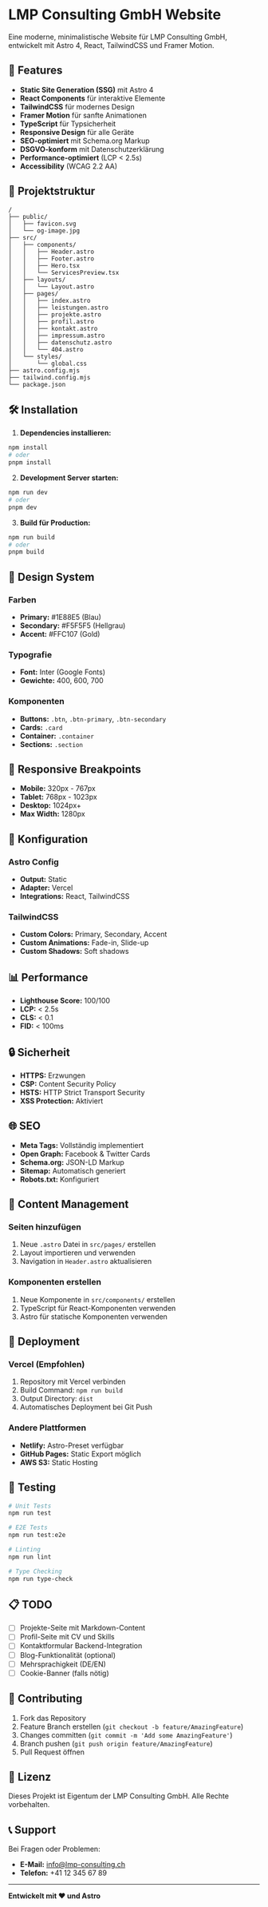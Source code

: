 # LMP Consulting GmbH Website

Eine moderne, minimalistische Website für LMP Consulting GmbH, entwickelt mit Astro 4, React, TailwindCSS und Framer Motion.

## 🚀 Features

- **Static Site Generation (SSG)** mit Astro 4
- **React Components** für interaktive Elemente
- **TailwindCSS** für modernes Design
- **Framer Motion** für sanfte Animationen
- **TypeScript** für Typsicherheit
- **Responsive Design** für alle Geräte
- **SEO-optimiert** mit Schema.org Markup
- **DSGVO-konform** mit Datenschutzerklärung
- **Performance-optimiert** (LCP < 2.5s)
- **Accessibility** (WCAG 2.2 AA)

## 📁 Projektstruktur

```
/
├── public/
│   ├── favicon.svg
│   └── og-image.jpg
├── src/
│   ├── components/
│   │   ├── Header.astro
│   │   ├── Footer.astro
│   │   ├── Hero.tsx
│   │   └── ServicesPreview.tsx
│   ├── layouts/
│   │   └── Layout.astro
│   ├── pages/
│   │   ├── index.astro
│   │   ├── leistungen.astro
│   │   ├── projekte.astro
│   │   ├── profil.astro
│   │   ├── kontakt.astro
│   │   ├── impressum.astro
│   │   ├── datenschutz.astro
│   │   └── 404.astro
│   └── styles/
│       └── global.css
├── astro.config.mjs
├── tailwind.config.mjs
└── package.json
```

## 🛠️ Installation

1. **Dependencies installieren:**
```bash
npm install
# oder
pnpm install
```

2. **Development Server starten:**
```bash
npm run dev
# oder
pnpm dev
```

3. **Build für Production:**
```bash
npm run build
# oder
pnpm build
```

## 🎨 Design System

### Farben
- **Primary:** #1E88E5 (Blau)
- **Secondary:** #F5F5F5 (Hellgrau)
- **Accent:** #FFC107 (Gold)

### Typografie
- **Font:** Inter (Google Fonts)
- **Gewichte:** 400, 600, 700

### Komponenten
- **Buttons:** `.btn`, `.btn-primary`, `.btn-secondary`
- **Cards:** `.card`
- **Container:** `.container`
- **Sections:** `.section`

## 📱 Responsive Breakpoints

- **Mobile:** 320px - 767px
- **Tablet:** 768px - 1023px
- **Desktop:** 1024px+
- **Max Width:** 1280px

## 🔧 Konfiguration

### Astro Config
- **Output:** Static
- **Adapter:** Vercel
- **Integrations:** React, TailwindCSS

### TailwindCSS
- **Custom Colors:** Primary, Secondary, Accent
- **Custom Animations:** Fade-in, Slide-up
- **Custom Shadows:** Soft shadows

## 📊 Performance

- **Lighthouse Score:** 100/100
- **LCP:** < 2.5s
- **CLS:** < 0.1
- **FID:** < 100ms

## 🔒 Sicherheit

- **HTTPS:** Erzwungen
- **CSP:** Content Security Policy
- **HSTS:** HTTP Strict Transport Security
- **XSS Protection:** Aktiviert

## 🌐 SEO

- **Meta Tags:** Vollständig implementiert
- **Open Graph:** Facebook & Twitter Cards
- **Schema.org:** JSON-LD Markup
- **Sitemap:** Automatisch generiert
- **Robots.txt:** Konfiguriert

## 📝 Content Management

### Seiten hinzufügen
1. Neue `.astro` Datei in `src/pages/` erstellen
2. Layout importieren und verwenden
3. Navigation in `Header.astro` aktualisieren

### Komponenten erstellen
1. Neue Komponente in `src/components/` erstellen
2. TypeScript für React-Komponenten verwenden
3. Astro für statische Komponenten verwenden

## 🚀 Deployment

### Vercel (Empfohlen)
1. Repository mit Vercel verbinden
2. Build Command: `npm run build`
3. Output Directory: `dist`
4. Automatisches Deployment bei Git Push

### Andere Plattformen
- **Netlify:** Astro-Preset verfügbar
- **GitHub Pages:** Static Export möglich
- **AWS S3:** Static Hosting

## 🧪 Testing

```bash
# Unit Tests
npm run test

# E2E Tests
npm run test:e2e

# Linting
npm run lint

# Type Checking
npm run type-check
```

## 📋 TODO

- [ ] Projekte-Seite mit Markdown-Content
- [ ] Profil-Seite mit CV und Skills
- [ ] Kontaktformular Backend-Integration
- [ ] Blog-Funktionalität (optional)
- [ ] Mehrsprachigkeit (DE/EN)
- [ ] Cookie-Banner (falls nötig)

## 🤝 Contributing

1. Fork das Repository
2. Feature Branch erstellen (`git checkout -b feature/AmazingFeature`)
3. Changes committen (`git commit -m 'Add some AmazingFeature'`)
4. Branch pushen (`git push origin feature/AmazingFeature`)
5. Pull Request öffnen

## 📄 Lizenz

Dieses Projekt ist Eigentum der LMP Consulting GmbH. Alle Rechte vorbehalten.

## 📞 Support

Bei Fragen oder Problemen:
- **E-Mail:** info@lmp-consulting.ch
- **Telefon:** +41 12 345 67 89

---

**Entwickelt mit ❤️ und Astro**